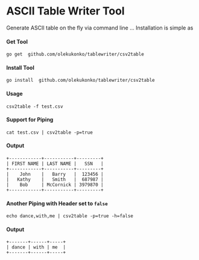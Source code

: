 ASCII Table Writer Tool
=========

Generate ASCII table on the fly via command line ...  Installation is simple as

#### Get Tool

    go get  github.com/olekukonko/tablewriter/csv2table

#### Install Tool

    go install  github.com/olekukonko/tablewriter/csv2table


#### Usage

    csv2table -f test.csv

#### Support for Piping

    cat test.csv | csv2table -p=true

#### Output

```
+------------+-----------+---------+
| FIRST NAME | LAST NAME |   SSN   |
+------------+-----------+---------+
|    John    |   Barry   |  123456 |
|   Kathy    |   Smith   |  687987 |
|    Bob     | McCornick | 3979870 |
+------------+-----------+---------+
```

#### Another Piping with Header set to `false`

    echo dance,with,me | csv2table -p=true -h=false

#### Output

    +-------+------+-----+
    | dance | with | me  |
    +-------+------+-----+
